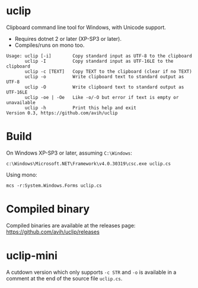 # uclip
Clipboard command line tool for Windows, with Unicode support.

- Requires dotnet 2 or later (XP-SP3 or later).
- Compiles/runs on mono too.

```
Usage: uclip [-i]        Copy standard input as UTF-8 to the clipboard
       uclip -I          Copy standard input as UTF-16LE to the clipboard
       uclip -c [TEXT]   Copy TEXT to the clipboard (clear if no TEXT)
       uclip -o          Write clipboard text to standard output as UTF-8
       uclip -O          Write clipboard text to standard output as UTF-16LE
       uclip -oe | -Oe   Like -o/-O but error if text is empty or unavailable
       uclip -h          Print this help and exit
Version 0.3, https://github.com/avih/uclip
```


# Build

On Windows XP-SP3 or later, assuming `C:\Windows`:
```
c:\Windows\Microsoft.NET\Framework\v4.0.30319\csc.exe uclip.cs
```

Using mono:
```
mcs -r:System.Windows.Forms uclip.cs
```


# Compiled binary

Compiled binaries are available at the releases page:
https://github.com/avih/uclip/releases


# uclip-mini

A cutdown version which only supports `-c STR` and `-o` is available
in a comment at the end of the source file `uclip.cs`.
